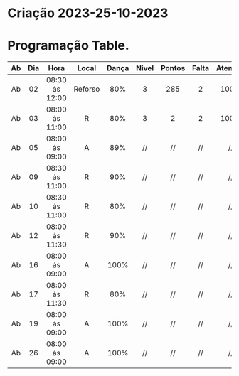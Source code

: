 # Criação 2023-25-10-2023

# Programação Table.

| Ab | Dia | Hora | Local | Dança | Nivel | Pontos | Falta | Atenção | Persisencia | #10 | #11 | #12 |
| :---: | :---: | :---: | :---: | :---: | :---: | :---: | :---: | :---: | :---: | :---: | :---: | :---: |
| Ab | 02 | 08:30 ás 12:00 | Reforso | 80% | 3 | 285 | 2 | 100% | 100% | 276 | 269 | 254 |
|Ab  | 03 |  08:00 ás 11:00 |  R   |   80%    |  3   | 2    |  2   |  100%   |  100%   |     |     |     |
|Ab  | 05 | 08:00 ás 09:00  | A    |   89%    |   //  |  //   |   //  | //    |  //   |     |     |     |
|Ab  | 09 | 08:30 ás 11:00  |  R   |    90%   |   //  |   //  |   //  |  //   |  //   |     |     |     |
|Ab  | 10 | 08:30 ás 11:00  |  R   |    80%   |   //  |   //  |   //  |  //   |  //   |     |     |     |
|Ab  | 12 | 08:00 ás 11:30  |  R   |   90%    |   //  |   //  |   //  |   //  |  //   |     |     |     |
|Ab  | 16 | 08:00 ás 09:00  |  A   |    100%   |    // |  //   |   //  |  //   | //    |     |     |     |
|Ab  | 17 | 08:00 ás 11:30  |   R  |   80%    |    // |   //  |   //  |   //  |   //  |     |     |     |
|Ab  | 19 | 08:00 ás 09:00  |  A   |    100%   |    // |   //  |   //  |  //   |   //  |     |     |     |
|Ab  | 26 | 08:00 ás 09:00  |   A  |   100%    |   //  |   //  | //    |  //   |    // |     |     |     |
